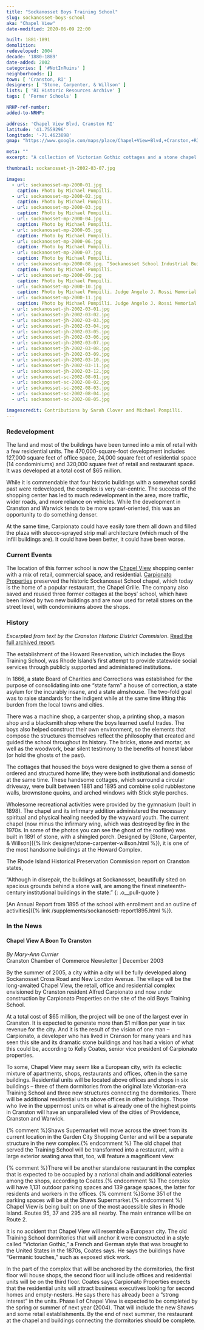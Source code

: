 ```yaml
---
title: "Sockanosset Boys Training School"
slug: sockanosset-boys-school
aka: "Chapel View"
date-modified: 2020-06-09 22:00

built: 1881-1891
demolition:
redeveloped: 2004
decade: '1880-1889'
date-added: 2002
categories: [ '#NotInRuins' ]
neighborhoods: []
town: [ 'Cranston, RI' ]
designers: [ 'Stone, Carpenter, & Willson' ]
lists: [ 'RI Historic Resources Archive' ]
tags: [ 'Former Schools' ]

NRHP-ref-number:
added-to-NRHP:

address: 'Chapel View Blvd, Cranston RI'
latitude: '41.7559296'
longitude: '-71.4623898'
gmap: "https://www.google.com/maps/place/Chapel+View+Blvd,+Cranston,+RI+02920/@41.7559296,-71.4623898,17z/data=!3m1!4b1!4m5!3m4!1s0x89e44ec4036adc45:0x17bfd11afcb39b9f!8m2!3d41.7559296!4d-71.4602011"

meta: ""
excerpt: "A collection of Victorian Gothic cottages and a stone chapel turned into a shopping center with character."

thumbnail: sockanosset-jh-2002-03-07.jpg

images:
  - url: sockanosset-mp-2000-01.jpg
    caption: Photo by Michael Pompilli. 
  - url: sockanosset-mp-2000-02.jpg
    caption: Photo by Michael Pompilli. 
  - url: sockanosset-mp-2000-03.jpg
    caption: Photo by Michael Pompilli. 
  - url: sockanosset-mp-2000-04.jpg
    caption: Photo by Michael Pompilli. 
  - url: sockanosset-mp-2000-05.jpg
    caption: Photo by Michael Pompilli. 
  - url: sockanosset-mp-2000-06.jpg
    caption: Photo by Michael Pompilli. 
  - url: sockanosset-mp-2000-07.jpg
    caption: Photo by Michael Pompilli. 
  - url: sockanosset-mp-2000-08.jpg. “Sockanosset School Industrial Building, Erected by the Boys, 1912–1914
    caption: Photo by Michael Pompilli. 
  - url: sockanosset-mp-2000-09.jpg
    caption: Photo by Michael Pompilli. 
  - url: sockanosset-mp-2000-10.jpg
    caption: Photo by Michael Pompilli. Judge Angelo J. Rossi Memorial building
  - url: sockanosset-mp-2000-11.jpg
    caption: Photo by Michael Pompilli. Judge Angelo J. Rossi Memorial building
  - url: sockanosset-jh-2002-03-01.jpg
  - url: sockanosset-jh-2002-03-02.jpg
  - url: sockanosset-jh-2002-03-03.jpg
  - url: sockanosset-jh-2002-03-04.jpg
  - url: sockanosset-jh-2002-03-05.jpg
  - url: sockanosset-jh-2002-03-06.jpg
  - url: sockanosset-jh-2002-03-07.jpg
  - url: sockanosset-jh-2002-03-08.jpg
  - url: sockanosset-jh-2002-03-09.jpg
  - url: sockanosset-jh-2002-03-10.jpg
  - url: sockanosset-jh-2002-03-11.jpg
  - url: sockanosset-jh-2002-03-12.jpg
  - url: sockanosset-sc-2002-08-01.jpg
  - url: sockanosset-sc-2002-08-02.jpg
  - url: sockanosset-sc-2002-08-03.jpg
  - url: sockanosset-sc-2002-08-04.jpg
  - url: sockanosset-sc-2002-08-05.jpg

imagescredit: Contributions by Sarah Clover and Michael Pompilli.
---
```


### Redevelopment

The land and most of the buildings have been turned into a mix of retail with a few residential units. The 470,000-square-foot development includes 127,000 square feet of office space, 24,000 square feet of residential space (14 condominiums) and 320,000 square feet of retail and restaurant space. It was developed at a total cost of $65 million. 

While it is commendable that four historic buildings with a somewhat sordid past were redeveloped, the complex is very car-centric. The success of the shopping center has led to much redevelopment in the area, more traffic, wider roads, and more reliance on vehicles. While the development in Cranston and Warwick tends to be more sprawl-oriented, this was an opportunity to do something denser. 

At the same time, Carpionato could have easily tore them all down and filled the plaza with stucco-sprayed strip mall architecture (which much of the infill buildings are). It could have been better, it could have been worse. 


### Current Events

The location of this former school is now the [Chapel View](//www.chapel-view.com) shopping center with a mix of retail, commercial space, and residential. [Carpionato Properties](//www.carpionatogroup.com/) preserved the historic Sockanosset School chapel, which today is the home of a popular restaurant, the Chapel Grille. The company also saved and reused three former cottages at the boys’ school, which have been linked by two new buildings and are now used for retail stores on the street level, with condominiums above the shops. 


### History

_Excerpted from text by the Cranston Historic District Commision_. [Read the full archived report](//web.archive.org/web/20040215214934/http://www.cranstonri.com/historic/sokanosset.htm).

The establishment of the Howard Reservation, which includes the Boys Training School, was Rhode Island’s first attempt to provide statewide social services through publicly supported and administered institutions.

In 1866, a state Board of Charities and Corrections was established for the purpose of consolidating into one “state farm” a house of correction, a state asylum for the incurably insane, and a state almshouse. The two-fold goal was to raise standards for the indigent while at the same time lifting this burden from the local towns and cities.

There was a machine shop, a carpenter shop, a printing shop, a mason shop and a blacksmith shop where the boys learned useful trades. The boys also helped construct their own environment, so the elements that compose the structures themselves reflect the philosophy that created and guided the school throughout its history. The bricks, stone and mortar, as well as the woodwork, bear silent testimony to the benefits of honest labor (or hold the ghosts of the past).

The cottages that housed the boys were designed to give them a sense of ordered and structured home life; they were both institutional and domestic at the same time. These handsome cottages, which surround a circular driveway, were built between 1881 and 1895 and combine solid rubblestone walls, brownstone quoins, and arched windows with Stick style porches.

Wholesome recreational activities were provided by the gymnasium (built in 1898). The chapel and its infirmary addition administered the necessary spiritual and physical healing needed by the wayward youth. The current chapel (now minus the infirmary wing, which was destroyed by fire in the 1970s. In some of the photos you can see the ghost of the roofline) was built in 1891 of stone, with a shingled porch. Designed by [Stone, Carpenter, & Willson]({% link designer/stone-carpenter-willson.html %}), it is one of the most handsome buildings at the Howard Complex.

The Rhode Island Historical Preservation Commission report on Cranston states, 

“Although in disrepair, the buildings at Sockanosset, beautifully sited on spacious grounds behind a stone wall, are among the finest nineteenth-century institutional buildings in the state.”
{: .o__pull-quote }

[An Annual Report from 1895 of the school with enrollment and an outline of activities]({% link /supplements/sockanosett-report1895.html %}).


### In the News

#### Chapel View A Boon To Cranston

_By Mary-Ann Currier_  
Cranston Chamber of Commerce Newsletter | December 2003

By the summer of 2005, a city within a city will be fully developed along Sockanosset Cross Road and New London Avenue. The village will be the long-awaited Chapel View, the retail, office and residential complex envisioned by Cranston resident Alfred Carpionato and now under construction by Carpionato Properties on the site of the old Boys Training School.

At a total cost of $65 million, the project will be one of the largest ever in Cranston. It is expected to generate more than $1 million per year in tax revenue for the city. And it is the result of the vision of one man – Carpionato, a developer who has lived in Cranson for many years and has seen this site and its dramatic stone buildings and has had a vision of what this could be, according to Kelly Coates, senior vice president of Carpionato properties.

To some, Chapel View may seem like a European city, with its eclectic mixture of apartments, shops, restaurants and offices, often in the same buildings. Residential units will be located above offices and shops in six buildings – three of them dormitories from the original late Victorian-era Training School and three new structures connecting the dormitories. There will be additional residential units above offices in other buildings. Those who live in the uppermost units on what is already one of the highest points in Cranston will have an unparalleled view of the cities of Providence, Cranston and Warwick.

{% comment %}Shaws Supermarket will move across the street from its current location in the Garden City Shopping Center and will be a separate structure in the new complex.{% endcomment %} The old chapel that served the Training School will be transformed into a restaurant, with a large exterior seating area that, too, will feature a magnificent view.

{% comment %}There will be another standalone restaurant in the complex that is expected to be occupied by a national chain and additional eateries among the shops, according to Coates.{% endcomment %} The complex will have 1,131 outdoor parking spaces and 139 garage spaces, the latter for residents and workers in the offices. {% comment %}Some 351 of the parking spaces will be at the Shaws Supermarket.{% endcomment %} Chapel View is being built on one of the most accessible sites in Rhode Island. Routes 95, 37 and 295 are all nearby. The main entrance will be on Route 2.

It is no accident that Chapel View will resemble a European city. The old Training School dormitories that will anchor it were constructed in a style called “Victorian Gothic,” a French and German style that was brought to the United States in the 1870s, Coates says. He says the buildings have “Germanic touches,” such as exposed stick work.

In the part of the complex that will be anchored by the dormitories, the first floor will house shops, the second floor will include offices and residential units will be on the third floor. Coates says Carpionato Properties expects that the residential units will attract business executives looking for second homes and empty-nesters. He says there has already been a “strong interest” in the units. Phase I of Chapel View is expected to be completed by the spring or summer of next year (2004). That will include the new Shaws and some retail establishments. By the end of next summer, the restaurant at the chapel and buildings connecting the dormitories should be complete.
